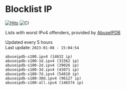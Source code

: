 # Blocklist IP

[![Hits](https://hits.seeyoufarm.com/api/count/incr/badge.svg?url=https%3A%2F%2Fgithub.com%2Fborestad%2Fblocklist-ip%2F&count_bg=%2379C83D&title_bg=%23555555&icon=&icon_color=%23E7E7E7&title=hits&edge_flat=false)](https://hits.seeyoufarm.com)  ![CI](https://img.shields.io/github/workflow/status/borestad/blocklist-ip/CI?style=flat-square)

Lists with worst IPv4 offenders, provided by [AbuseIPDB](https://www.abuseipdb.com/)

<!-- FOOTER-PLACEHOLDER -->
Updated every 5 hours<br>
Last update: `2023-01-08 - 15:04:54`
```
abuseipdb-s100.ipv4 (14632 ip)
abuseipdb-s100-1d.ipv4 (31562 ip)
abuseipdb-s100-2d.ipv4 (39026 ip)
abuseipdb-s100-3d.ipv4 (43071 ip)
abuseipdb-s100-7d.ipv4 (54810 ip)
abuseipdb-s100-30d.ipv4 (96127 ip)
abuseipdb-s100-all.ipv4 (146574 ip)
```

